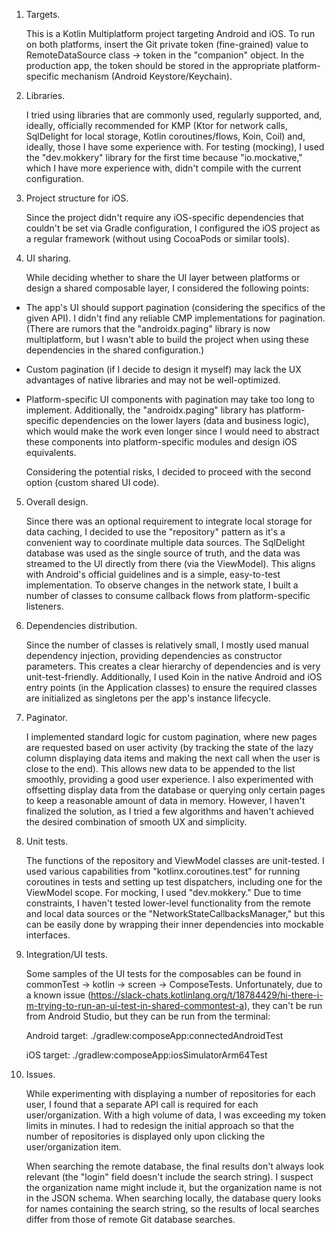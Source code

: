 1. Targets.

   This is a Kotlin Multiplatform project targeting Android and iOS. To run on both platforms, insert the Git private token (fine-grained) value to RemoteDataSource class -> token in the "companion" object.
   In the production app, the token should be stored in the appropriate platform-specific mechanism (Android Keystore/Keychain).

2. Libraries.

   I tried using libraries that are commonly used, regularly supported, and, ideally, officially recommended for KMP (Ktor for network calls, SqlDelight for local storage, Kotlin coroutines/flows, Koin, Coil) and, ideally, those I have some experience with.
   For testing (mocking), I used the "dev.mokkery" library for the first time because "io.mockative," which I have more experience with, didn't compile with the current configuration.

3. Project structure for iOS.

   Since the project didn't require any iOS-specific dependencies that couldn't be set via Gradle configuration, I configured the iOS project as a regular framework (without using CocoaPods or similar tools).

4. UI sharing.

   While deciding whether to share the UI layer between platforms or design a shared composable layer, I considered the following points:

- The app's UI should support pagination (considering the specifics of the given API). I didn't find any reliable CMP implementations for pagination. (There are rumors that the "androidx.paging" library is now multiplatform, but I wasn't able to build the project when using these dependencies in the shared configuration.)
- Custom pagination (if I decide to design it myself) may lack the UX advantages of native libraries and may not be well-optimized.
- Platform-specific UI components with pagination may take too long to implement. Additionally, the "androidx.paging" library has platform-specific dependencies on the lower layers (data and business logic), which would make the work even longer since I would need to abstract these components into platform-specific modules and design iOS equivalents.

  Considering the potential risks, I decided to proceed with the second option (custom shared UI code).

5. Overall design.

   Since there was an optional requirement to integrate local storage for data caching, I decided to use the "repository" pattern as it's a convenient way to coordinate multiple data sources. The SqlDelight database was used as the single source of truth, and the data was streamed to the UI directly from there (via the ViewModel). This aligns with Android's official guidelines and is a simple, easy-to-test implementation.
   To observe changes in the network state, I built a number of classes to consume callback flows from platform-specific listeners.

6. Dependencies distribution.

   Since the number of classes is relatively small, I mostly used manual dependency injection, providing dependencies as constructor parameters. This creates a clear hierarchy of dependencies and is very unit-test-friendly. Additionally, I used Koin in the native Android and iOS entry points (in the Application classes) to ensure the required classes are initialized as singletons per the app's instance lifecycle.

7. Paginator.

   I implemented standard logic for custom pagination, where new pages are requested based on user activity (by tracking the state of the lazy column displaying data items and making the next call when the user is close to the end). This allows new data to be appended to the list smoothly, providing a good user experience. I also experimented with offsetting display data from the database or querying only certain pages to keep a reasonable amount of data in memory. However, I haven't finalized the solution, as I tried a few algorithms and haven't achieved the desired combination of smooth UX and simplicity.

8. Unit tests.

   The functions of the repository and ViewModel classes are unit-tested. I used various capabilities from "kotlinx.coroutines.test" for running coroutines in tests and setting up test dispatchers, including one for the ViewModel scope. For mocking, I used "dev.mokkery." Due to time constraints, I haven't tested lower-level functionality from the remote and local data sources or the "NetworkStateCallbacksManager," but this can be easily done by wrapping their inner dependencies into mockable interfaces.

9. Integration/UI tests.

   Some samples of the UI tests for the composables can be found in commonTest -> kotlin -> screen -> ComposeTests.
   Unfortunately, due to a known issue (https://slack-chats.kotlinlang.org/t/18784429/hi-there-i-m-trying-to-run-an-ui-test-in-shared-commontest-a), they can't be run from Android Studio, but they can be run from the terminal:

   Android target: ./gradlew:composeApp:connectedAndroidTest

   iOS target: ./gradlew:composeApp:iosSimulatorArm64Test

10. Issues.

    While experimenting with displaying a number of repositories for each user, I found that a separate API call is required for each user/organization. With a high volume of data, I was exceeding my token limits in minutes. I had to redesign the initial approach so that the number of repositories is displayed only upon clicking the user/organization item.

    When searching the remote database, the final results don't always look relevant (the "login" field doesn't include the search string). I suspect the organization name might include it, but the organization name is not in the JSON schema. When searching locally, the database query looks for names containing the search string, so the results of local searches differ from those of remote Git database searches.
